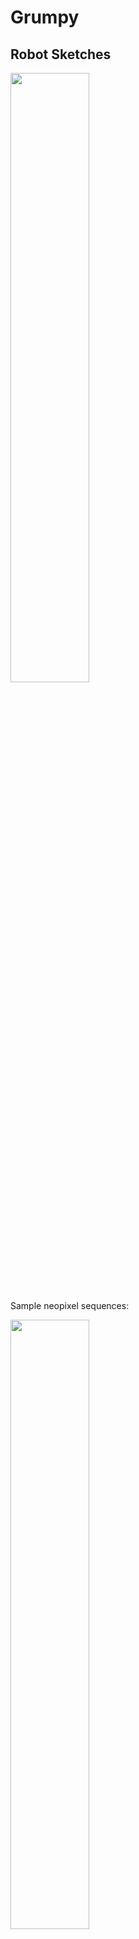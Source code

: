 # Grumpy

## Robot Sketches

<p>
 <img src="https://user-images.githubusercontent.com/89770035/143718853-6fd979e8-790f-48ea-9fb2-f9dae94b6a60.jpg" width="50%" height="50%"> </p>
 Sample neopixel sequences:
 <p> 
 <img src="https://user-images.githubusercontent.com/89770035/143718880-f9111e07-6b03-4381-9502-f437f0d26908.jpg" width="50%" height="50%"> 
<img src ="https://user-images.githubusercontent.com/89770035/143718882-6f2f8130-f346-4ae5-9b75-1a03c29a6a28.jpg" width ="50%" height="50%">
</p>

## Robot Description
<img src ="https://user-images.githubusercontent.com/89770035/143718921-716b92b7-a2da-4fba-8c05-60f797d8299d.jpg" width ="50%" height="50%">
</p>

## Script Outline
### Scene 2
Grumpy should be moving in a fast and sharp manner, frantically going around. Frantic arm gestures should also be included (arms would be preferrably controlled by potentiometers). The neopixel sequence would also be alternating between indifferent and very grumpy (probably two states - simple animation). Grumpy would potentially be one of the first dwarfs leading them home in a line, as he cannot wait to be alone and out of work. 

### Scene 3
Grumpy is just staring at Snow white (DC motors not moving) and then angrily throwing its hands around (with the neopixel sequnce being static on the "very grumpy" state. 

### Scene 5 (Snow White falls asleep because of the bug) 
Grumpy's arms lower, his neopixel state goes to "indifferent". He slowly moves around Snow White in confusion. 


